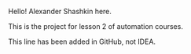 Hello! Alexander Shashkin here.

This is the project for lesson 2 of automation courses.

This line has been added in GitHub, not IDEA.
